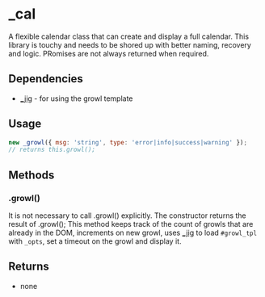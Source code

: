 # _cal
A flexible calendar class that can create and display a full calendar. This library is touchy and needs to be shored up with better naming, recovery and logic. PRomises are not always returned when required.

## Dependencies
* [_jig](jig.md) - for using the growl template

## Usage

```javascript
new _growl({ msg: 'string', type: 'error|info|success|warning' });
// returns this.growl();
```

## Methods

### .growl()
It is not necessary to call .growl() explicitly.  The constructor returns the result of .growl(); This method keeps track of the count of growls that are already in the DOM, increments on new growl, uses [_jig](jig.md) to load `#growl_tpl` with `_opts`, set a timeout on the growl and display it.

## Returns
* none